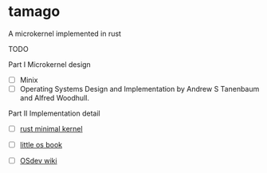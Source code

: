 # tamago
A microkernel implemented in rust 

TODO

Part I Microkernel design 
- [ ] Minix 
- [ ] Operating Systems Design and Implementation by Andrew S Tanenbaum and Alfred Woodhull. 

Part II Implementation detail 
- [ ] [rust minimal kernel](https://os.phil-opp.com/minimal-rust-kernel/) 
- [ ] [little os book](https://littleosbook.github.io/) 
- [ ] [OSdev wiki](https://wiki.osdev.org/Main_Page) 

